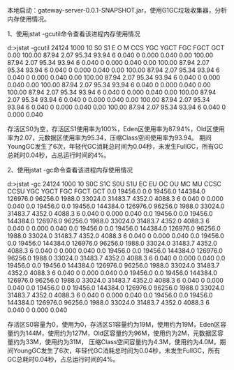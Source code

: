 本地启动：gateway-server-0.0.1-SNAPSHOT.jar，使用G1GC垃圾收集器，分析内存使用情况。

1、使用jstat -gcutil命令查看该进程内存使用情况

d:\>jstat -gcutil 24124 1000 10
  S0     S1     E      O      M     CCS    YGC     YGCT    FGC    FGCT     GCT
  0.00 100.00  87.94   2.07  95.34  93.94      6    0.040     0    0.000    0.040
  0.00 100.00  87.94   2.07  95.34  93.94      6    0.040     0    0.000    0.040
  0.00 100.00  87.94   2.07  95.34  93.94      6    0.040     0    0.000    0.040
  0.00 100.00  87.94   2.07  95.34  93.94      6    0.040     0    0.000    0.040
  0.00 100.00  87.94   2.07  95.34  93.94      6    0.040     0    0.000    0.040
  0.00 100.00  87.94   2.07  95.34  93.94      6    0.040     0    0.000    0.040
  0.00 100.00  87.94   2.07  95.34  93.94      6    0.040     0    0.000    0.040
  0.00 100.00  87.94   2.07  95.34  93.94      6    0.040     0    0.000    0.040
  0.00 100.00  87.94   2.07  95.34  93.94      6    0.040     0    0.000    0.040
  0.00 100.00  87.94   2.07  95.34  93.94      6    0.040     0    0.000    0.040
  
  存活区S0为空，存活区S1使用率为100%，Eden区使用率为87.94%，Old区使用率为2.07，元数据区使用率为95.34，压缩Class空间使用率为93.94。
  期间YoungGC发生了6次，年轻代GC消耗总时间为0.04秒，未发生FullGC，所有GC总耗时0.04秒，占总运行时间的4%。
  
  2、使用jstat -gc命令查看该进程内存使用情况
  
  d:\>jstat -gc 24124 1000 10
 S0C    S1C    S0U    S1U      EC       EU        OC         OU       MC     MU    CCSC   CCSU   YGC     YGCT    FGC    FGCT     GCT
 0.0   19456.0  0.0   19456.0 144384.0 126976.0  96256.0     1988.0   33024.0 31483.7 4352.0 4088.3      6    0.040   0      0.000    0.040
 0.0   19456.0  0.0   19456.0 144384.0 126976.0  96256.0     1988.0   33024.0 31483.7 4352.0 4088.3      6    0.040   0      0.000    0.040
 0.0   19456.0  0.0   19456.0 144384.0 126976.0  96256.0     1988.0   33024.0 31483.7 4352.0 4088.3      6    0.040   0      0.000    0.040
 0.0   19456.0  0.0   19456.0 144384.0 126976.0  96256.0     1988.0   33024.0 31483.7 4352.0 4088.3      6    0.040   0      0.000    0.040
 0.0   19456.0  0.0   19456.0 144384.0 126976.0  96256.0     1988.0   33024.0 31483.7 4352.0 4088.3      6    0.040   0      0.000    0.040
 0.0   19456.0  0.0   19456.0 144384.0 126976.0  96256.0     1988.0   33024.0 31483.7 4352.0 4088.3      6    0.040   0      0.000    0.040
 0.0   19456.0  0.0   19456.0 144384.0 126976.0  96256.0     1988.0   33024.0 31483.7 4352.0 4088.3      6    0.040   0      0.000    0.040
 0.0   19456.0  0.0   19456.0 144384.0 126976.0  96256.0     1988.0   33024.0 31483.7 4352.0 4088.3      6    0.040   0      0.000    0.040
 0.0   19456.0  0.0   19456.0 144384.0 126976.0  96256.0     1988.0   33024.0 31483.7 4352.0 4088.3      6    0.040   0      0.000    0.040
 0.0   19456.0  0.0   19456.0 144384.0 126976.0  96256.0     1988.0   33024.0 31483.7 4352.0 4088.3      6    0.040   0      0.000    0.040
 
 存活区S0容量为0，使用为0，存活区S1容量约为19M，使用约为19M，Eden区容量约为144M，使用约为127M，Old区容量约为96M，使用约为2M，元数据区容量约为33M，使用约为31M，
 压缩Class空间容量约为4.3M，使用约为4.0M。期间YoungGC发生了6次，年轻代GC消耗总时间为0.04秒，未发生FullGC，所有GC总耗时0.04秒，占总运行时间的4%。
 
 
